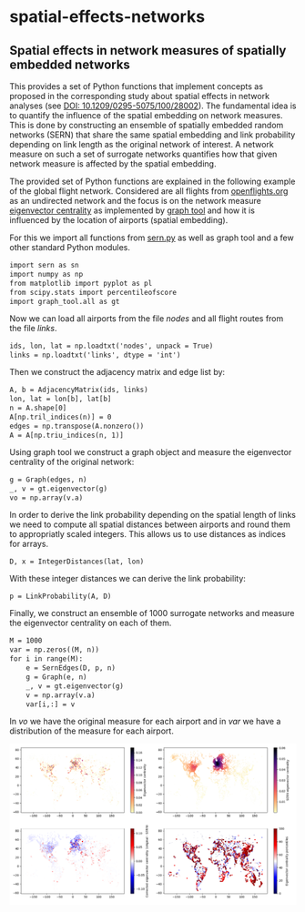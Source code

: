 # spatial-effects-networks
## Spatial effects in network measures of spatially embedded networks 

This provides a set of Python functions that implement concepts as proposed in the corresponding study about spatial effects in network analyses (see [DOI: 10.1209/0295-5075/100/28002](http://dx.doi.org/10.1209/0295-5075/100/28002 "Rheinwalt et al., Boundary effects in network measures of spatially embedded networks (2012)")). The fundamental idea is to quantify the influence of the spatial embedding on network measures. This is done by constructing an ensemble of spatially embedded random networks (SERN) that share the same spatial embedding and link probability depending on link length as the original network of interest. A network measure on such a set of surrogate networks quantifies how that given network measure is affected by the spatial embedding.

The provided set of Python functions are explained in the following example of the global flight network. Considered are all flights from [openflights.org](https://openflights.org/data.html) as an undirected network and the focus is on the network measure [eigenvector centrality](https://en.wikipedia.org/wiki/Eigenvector_centrality) as implemented by [graph tool](https://en.wikipedia.org/wiki/Eigenvector_centrality) and how it is influenced by the location of airports (spatial embedding).

For this we import all functions from [sern.py](./sern.py) as well as graph tool and a few other standard Python modules.

    import sern as sn
    import numpy as np
    from matplotlib import pyplot as pl
    from scipy.stats import percentileofscore
    import graph_tool.all as gt

Now we can load all airports from the file *nodes* and all flight routes from the file *links*.

    ids, lon, lat = np.loadtxt('nodes', unpack = True)
    links = np.loadtxt('links', dtype = 'int')

Then we construct the adjacency matrix and edge list by:

    A, b = AdjacencyMatrix(ids, links)
    lon, lat = lon[b], lat[b]
    n = A.shape[0]
    A[np.tril_indices(n)] = 0
    edges = np.transpose(A.nonzero())
    A = A[np.triu_indices(n, 1)]

Using graph tool we construct a graph object and measure the eigenvector centrality of the original network:

    g = Graph(edges, n)
    _, v = gt.eigenvector(g)
    vo = np.array(v.a)

In order to derive the link probability depending on the spatial length of links we need to compute all spatial distances between airports and round them to appropriatly scaled integers. This allows us to use distances as indices for arrays.

    D, x = IntegerDistances(lat, lon)

With these integer distances we can derive the link probability:

    p = LinkProbability(A, D)

Finally, we construct an ensemble of 1000 surrogate networks and measure the eigenvector centrality on each of them.

    M = 1000
    var = np.zeros((M, n))
    for i in range(M):
        e = SernEdges(D, p, n)
        g = Graph(e, n)
        _, v = gt.eigenvector(g)
        v = np.array(v.a)
        var[i,:] = v

In *vo* we have the original measure for each airport and in *var* we have a distribution of the measure for each airport.

![example](./sern_example.png "Eigenvector centrality example for the global flight network")

